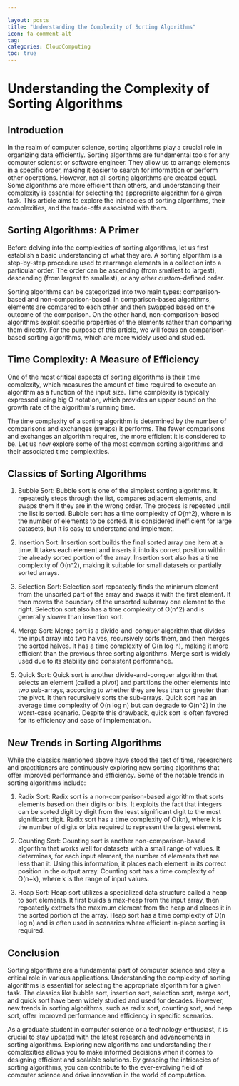 ```yaml
---

layout: posts
title: "Understanding the Complexity of Sorting Algorithms"
icon: fa-comment-alt
tag:      
categories: CloudComputing
toc: true
---
```




# Understanding the Complexity of Sorting Algorithms

## Introduction

In the realm of computer science, sorting algorithms play a crucial role in organizing data efficiently. Sorting algorithms are fundamental tools for any computer scientist or software engineer. They allow us to arrange elements in a specific order, making it easier to search for information or perform other operations. However, not all sorting algorithms are created equal. Some algorithms are more efficient than others, and understanding their complexity is essential for selecting the appropriate algorithm for a given task. This article aims to explore the intricacies of sorting algorithms, their complexities, and the trade-offs associated with them.

## Sorting Algorithms: A Primer

Before delving into the complexities of sorting algorithms, let us first establish a basic understanding of what they are. A sorting algorithm is a step-by-step procedure used to rearrange elements in a collection into a particular order. The order can be ascending (from smallest to largest), descending (from largest to smallest), or any other custom-defined order.

Sorting algorithms can be categorized into two main types: comparison-based and non-comparison-based. In comparison-based algorithms, elements are compared to each other and then swapped based on the outcome of the comparison. On the other hand, non-comparison-based algorithms exploit specific properties of the elements rather than comparing them directly. For the purpose of this article, we will focus on comparison-based sorting algorithms, which are more widely used and studied.

## Time Complexity: A Measure of Efficiency

One of the most critical aspects of sorting algorithms is their time complexity, which measures the amount of time required to execute an algorithm as a function of the input size. Time complexity is typically expressed using big O notation, which provides an upper bound on the growth rate of the algorithm's running time.

The time complexity of a sorting algorithm is determined by the number of comparisons and exchanges (swaps) it performs. The fewer comparisons and exchanges an algorithm requires, the more efficient it is considered to be. Let us now explore some of the most common sorting algorithms and their associated time complexities.

## Classics of Sorting Algorithms

1. Bubble Sort:
Bubble sort is one of the simplest sorting algorithms. It repeatedly steps through the list, compares adjacent elements, and swaps them if they are in the wrong order. The process is repeated until the list is sorted. Bubble sort has a time complexity of O(n^2), where n is the number of elements to be sorted. It is considered inefficient for large datasets, but it is easy to understand and implement.

2. Insertion Sort:
Insertion sort builds the final sorted array one item at a time. It takes each element and inserts it into its correct position within the already sorted portion of the array. Insertion sort also has a time complexity of O(n^2), making it suitable for small datasets or partially sorted arrays.

3. Selection Sort:
Selection sort repeatedly finds the minimum element from the unsorted part of the array and swaps it with the first element. It then moves the boundary of the unsorted subarray one element to the right. Selection sort also has a time complexity of O(n^2) and is generally slower than insertion sort.

4. Merge Sort:
Merge sort is a divide-and-conquer algorithm that divides the input array into two halves, recursively sorts them, and then merges the sorted halves. It has a time complexity of O(n log n), making it more efficient than the previous three sorting algorithms. Merge sort is widely used due to its stability and consistent performance.

5. Quick Sort:
Quick sort is another divide-and-conquer algorithm that selects an element (called a pivot) and partitions the other elements into two sub-arrays, according to whether they are less than or greater than the pivot. It then recursively sorts the sub-arrays. Quick sort has an average time complexity of O(n log n) but can degrade to O(n^2) in the worst-case scenario. Despite this drawback, quick sort is often favored for its efficiency and ease of implementation.

## New Trends in Sorting Algorithms

While the classics mentioned above have stood the test of time, researchers and practitioners are continuously exploring new sorting algorithms that offer improved performance and efficiency. Some of the notable trends in sorting algorithms include:

1. Radix Sort:
Radix sort is a non-comparison-based algorithm that sorts elements based on their digits or bits. It exploits the fact that integers can be sorted digit by digit from the least significant digit to the most significant digit. Radix sort has a time complexity of O(kn), where k is the number of digits or bits required to represent the largest element.

2. Counting Sort:
Counting sort is another non-comparison-based algorithm that works well for datasets with a small range of values. It determines, for each input element, the number of elements that are less than it. Using this information, it places each element in its correct position in the output array. Counting sort has a time complexity of O(n+k), where k is the range of input values.

3. Heap Sort:
Heap sort utilizes a specialized data structure called a heap to sort elements. It first builds a max-heap from the input array, then repeatedly extracts the maximum element from the heap and places it in the sorted portion of the array. Heap sort has a time complexity of O(n log n) and is often used in scenarios where efficient in-place sorting is required.

## Conclusion

Sorting algorithms are a fundamental part of computer science and play a critical role in various applications. Understanding the complexity of sorting algorithms is essential for selecting the appropriate algorithm for a given task. The classics like bubble sort, insertion sort, selection sort, merge sort, and quick sort have been widely studied and used for decades. However, new trends in sorting algorithms, such as radix sort, counting sort, and heap sort, offer improved performance and efficiency in specific scenarios.

As a graduate student in computer science or a technology enthusiast, it is crucial to stay updated with the latest research and advancements in sorting algorithms. Exploring new algorithms and understanding their complexities allows you to make informed decisions when it comes to designing efficient and scalable solutions. By grasping the intricacies of sorting algorithms, you can contribute to the ever-evolving field of computer science and drive innovation in the world of computation.
